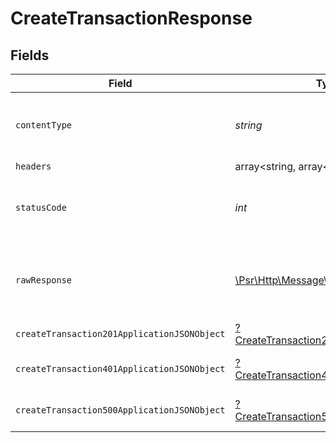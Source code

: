 # CreateTransactionResponse


## Fields

| Field                                                                                                        | Type                                                                                                         | Required                                                                                                     | Description                                                                                                  |
| ------------------------------------------------------------------------------------------------------------ | ------------------------------------------------------------------------------------------------------------ | ------------------------------------------------------------------------------------------------------------ | ------------------------------------------------------------------------------------------------------------ |
| `contentType`                                                                                                | *string*                                                                                                     | :heavy_check_mark:                                                                                           | HTTP response content type for this operation                                                                |
| `headers`                                                                                                    | array<string, array<*string*>>                                                                               | :heavy_minus_sign:                                                                                           | N/A                                                                                                          |
| `statusCode`                                                                                                 | *int*                                                                                                        | :heavy_check_mark:                                                                                           | HTTP response status code for this operation                                                                 |
| `rawResponse`                                                                                                | [\Psr\Http\Message\ResponseInterface](https://www.php-fig.org/psr/psr-7/#33-psrhttpmessageresponseinterface) | :heavy_minus_sign:                                                                                           | Raw HTTP response; suitable for custom response parsing                                                      |
| `createTransaction201ApplicationJSONObject`                                                                  | [?CreateTransaction201ApplicationJSON](../../models/operations/CreateTransaction201ApplicationJSON.md)       | :heavy_minus_sign:                                                                                           | Created                                                                                                      |
| `createTransaction401ApplicationJSONObject`                                                                  | [?CreateTransaction401ApplicationJSON](../../models/operations/CreateTransaction401ApplicationJSON.md)       | :heavy_minus_sign:                                                                                           | General error response                                                                                       |
| `createTransaction500ApplicationJSONObject`                                                                  | [?CreateTransaction500ApplicationJSON](../../models/operations/CreateTransaction500ApplicationJSON.md)       | :heavy_minus_sign:                                                                                           | General error response                                                                                       |